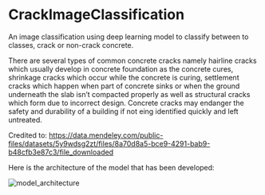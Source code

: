 # CrackImageClassification
An image classification using deep learning model to classify between to classes, crack or non-crack concrete.

There are several types of common concrete cracks namely hairline cracks which usually develop in concrete foundation as the concrete cures, shrinkage cracks which occur while the concrete is curing, settlement cracks which happen when part of concrete sinks or when the ground underneath the slab isn’t compacted properly as well as structural cracks which form due to incorrect design.
Concrete cracks may endanger the safety and durability of a building if not eing identified quickly and left untreated.

Credited to: https://data.mendeley.com/public-files/datasets/5y9wdsg2zt/files/8a70d8a5-bce9-4291-bab9-b48cfb3e87c3/file_downloaded

Here is the architecture of the model that has been developed:

![model_architecture](https://github.com/NikArif/CrackImageClassification/assets/73321853/38383c4f-e471-484c-a4bd-6c6ba4e04cf8)
